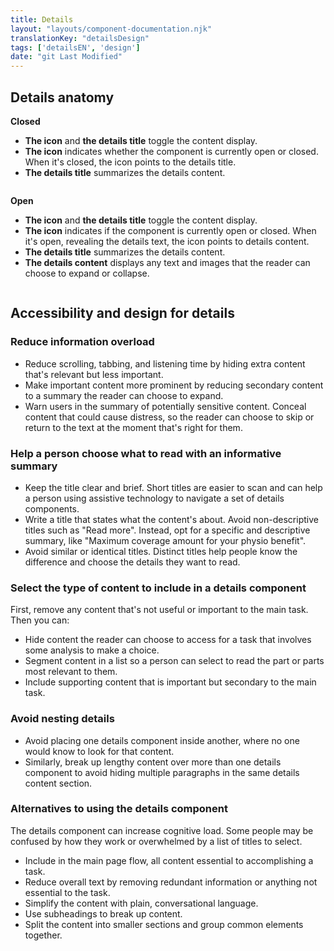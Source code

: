 ```yaml
---
title: Details
layout: "layouts/component-documentation.njk"
translationKey: "detailsDesign"
tags: ['detailsEN', 'design']
date: "git Last Modified"
---
```


## Details anatomy

**Closed**

- **The icon** and **the details title** toggle the content display.
- **The icon** indicates whether the component is currently open or closed.  When it's closed, the icon points to the details title.
- **The details title** summarizes the details content.

<img class="b-sm b-gray my-400 p-400" src="/images/en/anatomy/gcds-details-anatomy-closed.svg" alt=""/>

**Open**

- **The icon** and **the details title** toggle the content display.
- **The icon** indicates if the component is currently open or closed. When it's open, revealing the details text, the icon points to details content.
- **The details title** summarizes the details content.
- **The details content** displays any text and images that the reader can choose to expand or collapse.

<img class="b-sm b-gray mt-400 p-400" src="/images/en/anatomy/gcds-details-anatomy-open.svg" alt=""/>

## Accessibility and design for details

### Reduce information overload

- Reduce scrolling, tabbing, and listening time by hiding extra content that's relevant but less important.
- Make important content more prominent by reducing secondary content to a summary the reader can choose to expand.
- Warn users in the summary of potentially sensitive content. Conceal content that could cause distress, so the reader can choose to skip or return to the text at the moment that's right for them.

### Help a person choose what to read with an informative summary

- Keep the title clear and brief. Short titles are easier to scan and can help a person using assistive technology to navigate a set of details components.
- Write a title that states what the content's about. Avoid non-descriptive titles such as "Read more". Instead, opt for a specific and descriptive summary, like "Maximum coverage amount for your physio benefit".
- Avoid similar or identical titles. Distinct titles help people know the difference and choose the details they want to read.

### Select the type of content to include in a details component

First, remove any content that's not useful or important to the main task. Then you can:

- Hide content the reader can choose to access for a task that involves some analysis to make a choice.
- Segment content in a list so a person can select to read the part or parts most relevant to them.
- Include supporting content that is important but secondary to the main task.

### Avoid nesting details

- Avoid placing one details component inside another, where no one would know to look for that content.
- Similarly, break up lengthy content over more than one details component to avoid hiding multiple paragraphs in the same details content section.

### Alternatives to using the details component

The details component can increase cognitive load. Some people may be confused by how they work or overwhelmed by a list of titles to select.

- Include in the main page flow, all content essential to accomplishing a task.
- Reduce overall text by removing redundant information or anything not essential to the task.
- Simplify the content with plain, conversational language.
- Use subheadings to break up content.
- Split the content into smaller sections and group common elements together.
